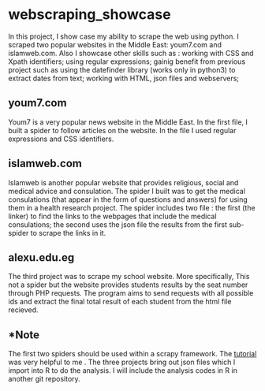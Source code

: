 # webscraping_showcase
In this project, I show case my ability to scrape the web using python. I scraped two popular websites in the Middle East: youm7.com and islamweb.com. Also I showcase other skills such as : working with CSS and Xpath identifiers; using regular expressions; gainig benefit from previous project such as using the datefinder library (works only in python3) to extract dates from text; working with HTML, json files and webservers; 

## youm7.com
Youm7 is a very popular news website in the Middle East. In the first file, I built a spider to follow articles on the website. In the file I used regular expressions and CSS identifiers.

## islamweb.com
Islamweb is another popular website that provides religious, social and medical advice and consulation. The spider I built was to get the medical consulations (that appear in the form of questions and answers) for using them in a health research project. The spider includes two file : the first (the linker) to find the links to the webpages that include the medical consulations; the second uses the json file the results from the first sub-spider to scrape the links in it.

## alexu.edu.eg
The third project was to scrape my school website. More specifically, This not a spider but the website provides students results by the seat number through PHP requests. The program aims to send requests with all possible ids and extract the final total result of each student from the html file recieved. 



## *Note ##
The first two spiders should be used within a scrapy framework. The [tutorial](https://doc.scrapy.org/en/latest/intro/tutorial.html) was very helpful to me .  The three projects bring out json files which I import into R to do the analysis. I will include the analysis codes in R in another git repository. 
